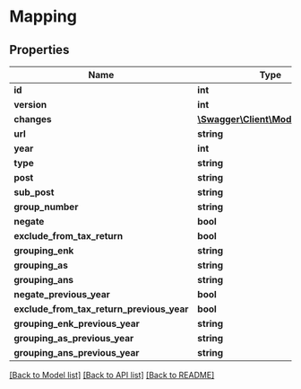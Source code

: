 # Mapping

## Properties
Name | Type | Description | Notes
------------ | ------------- | ------------- | -------------
**id** | **int** |  | [optional] 
**version** | **int** |  | [optional] 
**changes** | [**\Swagger\Client\Model\Change[]**](Change.md) |  | [optional] 
**url** | **string** |  | [optional] 
**year** | **int** |  | [optional] 
**type** | **string** |  | [optional] 
**post** | **string** |  | [optional] 
**sub_post** | **string** |  | [optional] 
**group_number** | **string** |  | [optional] 
**negate** | **bool** |  | [optional] 
**exclude_from_tax_return** | **bool** |  | [optional] 
**grouping_enk** | **string** |  | [optional] 
**grouping_as** | **string** |  | [optional] 
**grouping_ans** | **string** |  | [optional] 
**negate_previous_year** | **bool** |  | [optional] 
**exclude_from_tax_return_previous_year** | **bool** |  | [optional] 
**grouping_enk_previous_year** | **string** |  | [optional] 
**grouping_as_previous_year** | **string** |  | [optional] 
**grouping_ans_previous_year** | **string** |  | [optional] 

[[Back to Model list]](../README.md#documentation-for-models) [[Back to API list]](../README.md#documentation-for-api-endpoints) [[Back to README]](../README.md)



